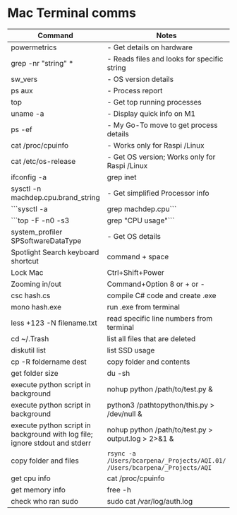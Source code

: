 #	Mac Terminal comms
| Command      | Notes |
| ----------- | ----------- |
| powermetrics      | - Get details on hardware       |
| grep -nr "string" *   | - Reads files and looks for specific string        |
|sw_vers|- OS version details|
|ps aux|- Process report|
|top|- Get top running processes|
|uname -a|- Display quick info on M1|
|ps -ef |- My Go-To move to get process details|
|cat /proc/cpuinfo|- Works only for Raspi /Linux|
|cat /etc/os-release|- Get OS version; Works only for Raspi /Linux|
|ifconfig -a | grep inet | grep cast|- Get IP Address|
|sysctl -n machdep.cpu.brand_string|- Get simplified Processor info|
|```sysctl -a | grep machdep.cpu``` |- Retrieve kernel state|
|```top -F -n0 -s3 | grep "CPU usage"``` |	- CPU Usage |
|system_profiler SPSoftwareDataType|- Get OS details|
|Spotlight Search keyboard shortcut|command + space|
|Lock Mac|Ctrl+Shift+Power|
|Zooming in/out| Command+Option 8 or + or -|
|csc hash.cs | compile C# code and create .exe|
|mono hash.exe | run .exe from terminal|
|less +123 -N filename.txt | read specific line numbers from terminal|
|cd ~/.Trash | list all files that are deleted|
|diskutil list | list SSD usage|
|cp -R foldername dest | copy folder and contents|
|get folder size | du -sh <path to folder>|
|execute python script in background | nohup python /path/to/test.py & |
|execute python script in background | python3 /pathtopython/this.py > /dev/null & |
|execute python script in background with log file; ignore stdout and stderr| nohup python /path/to/test.py > output.log > 2>&1 & |
|copy folder and files | `rsync -a /Users/bcarpena/_Projects/AQI.01/ /Users/bcarpena/_Projects/AQI`|
|get cpu info| cat /proc/cpuinfo|
|get memory info | free -h|
|check who ran sudo| sudo cat /var/log/auth.log|



		
		
		
